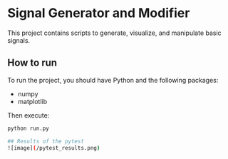 # Signal Generator and Modifier

This project contains scripts to generate, visualize, and manipulate basic signals.

## How to run

To run the project, you should have Python and the following packages:

- numpy
- matplotlib

Then execute:
```bash
python run.py

## Results of the pytest 
![image](/pytest_results.png)